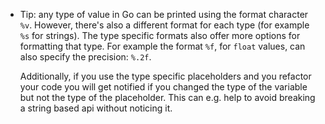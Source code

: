 - Tip: any type of value in Go can be printed using the format character `%v`. However, there's also a different format for each type (for example `%s` for strings). The type specific formats also offer more options for formatting that type. For example the format `%f`, for `float` values, can also specify the precision: `%.2f`.

  Additionally, if you use the type specific placeholders and you refactor your code you will get notified 
  if you changed the type of the variable but not the type of the placeholder. This can e.g. help 
  to avoid breaking a string based api without noticing it.
